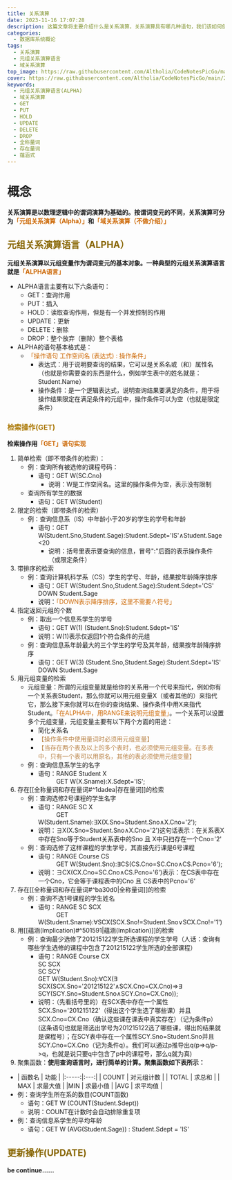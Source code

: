 ```yaml
---
title: 关系演算
date: 2023-11-16 17:07:28
description: 这篇文章将主要介绍什么是关系演算，关系演算具有哪几种语句，我们该如何使用它。并且在这篇文章中还会涉及到存在量词、全称量词和蕴涵关系等概念
categories:
  - 数据库系统概论
tags:
  - 关系演算
  - 元组关系演算语言
  - 域关系演算
top_image: https://raw.githubusercontent.com/Altholia/CodeNotesPicGo/main/202311162249827.png
cover: https://raw.githubusercontent.com/Altholia/CodeNotesPicGo/main/202311162249827.png
keywords:
  - 元组关系演算语言(ALPHA)
  - 域关系演算
  - GET
  - PUT
  - HOLD
  - UPDATE
  - DELETE
  - DROP
  - 全称量词
  - 存在量词
  - 蕴涵式
---
```

# 概念
<strong>关系演算是以数理逻辑中的谓词演算为基础的。按谓词变元的不同，关系演算可分为<font color = "CC6600">「元组关系演算（Alpha）」</font>和<font color = "CC6600">「域关系演算（不做介绍）」</font></strong>

## <font color = "886600">元组关系演算语言（ALPHA）</font>
<strong>元组关系演算以元组变量作为谓词变元的基本对象。一种典型的元组关系演算语言就是<font color = "CC6600">「ALPHA语言」</font></strong>
- ALPHA语言主要有以下六条语句：
	- GET：查询作用
	- PUT：插入
	- HOLD：读取查询作用，但是有一个并发控制的作用
	- UPDATE：更新
	- DELETE：删除
	- DROP：整个放弃（删除）整个表格
- ALPHA的语句基本格式是：
	- <font color = "CC6600">「操作语句 工作空间名 (表达式) : 操作条件」</font>
		- 表达式：用于说明要查询的结果，它可以是关系名或（和）属性名（也就是你需要查的东西是什么，例如学生表中的姓名就是：Student.Name）
		- 操作条件：是一个逻辑表达式，说明查询结果要满足的条件，用于将操作结果限定在满足条件的元组中，操作条件可以为空（也就是限定条件）

### <font color = "AA7700">检索操作(GET)</font>
<strong>检索操作用<font color = "CC6600">「GET」语句实现</font></strong>
1. 简单检索（即不带条件的检索）：
	- 例：查询所有被选修的课程号码：
		- 语句：GET W(SC.Cno)
			- 说明：W是工作空间名。这里的操作条件为空，表示没有限制
	- 查询所有学生的数据
		- 语句：GET W(Student)
2. 限定的检索（即带条件的检索）
	- 例：查询信息系（IS）中年龄小于20岁的学生的学号和年龄
		- 语句：GET W(Student.Sno,Student.Sage):Student.Sdept='IS'∧Student.Sage<20
			- 说明：括号里表示要查询的信息，冒号":"后面的表示操作条件（或限定条件）
3. 带排序的检索
	- 例：查询计算机科学系（CS）学生的学号、年龄，结果按年龄降序排序
		- 语句：GET W(Student.Sno,Student.Sage):Student.Sdept='CS' DOWN Student.Sage
		- 说明：<font color = "CC6600">「DOWN表示降序排序，这里不需要∧符号」</font>
4. 指定返回元组的个数
	- 例：取出一个信息系学生的学号
		- 语句：GET W(1) (Student.Sno):Student.Sdept='IS'
		- 说明：W(1)表示仅返回1个符合条件的元组
	- 例：查询信息系年龄最大的三个学生的学号及其年龄，结果按年龄降序排序
		- 语句：GET W(3) (Student.Sno,Student.Sage):Student.Sdept='IS' DOWN Student.Sage
5. 用元组变量的检索
	- 元组变量：所谓的元组变量就是给你的关系用一个代号来指代，例如你有一个关系表Student，那么你就可以用元组变量X（或者其他的）来指代它，那么接下来你就可以在你的查询结果、操作条件中用X来指代Student。<font color = "CC6600">「在ALPHA中，用RANGE来说明元组变量」</font>。一个关系可以设置多个元组变量，元组变量主要有以下两个方面的用途：
		- 简化关系名
		- <font color = "BA8448">【操作条件中使用量词时必须用元组变量】</font>
		- <font color = "BA8448">【当存在两个表及以上的多个表时，也必须使用元组变量。在多表中，只有一个表可以用原名，其他的表必须使用元组变量】</font>
	- 例：查询信息系学生的名字
		- 语句：RANGE Student X </br> &emsp;&emsp;&emsp;GET W(X.Sname):X.Sdept='IS';
6. 存在[[全称量词和存在量词#^1dadea|存在量词]]的检索
	- 例：查询选修2号课程的学生名字
		- 语句：RANGE SC X </br> &emsp;&emsp;&emsp;GET W(Student.Sname):∃X(X.Sno=Student.Sno∧X.Cno='2');
		- 说明：∃X(X.Sno=Student.Sno∧X.Cno='2')这句话表示：在关系表X中存在Sno等于Student关系表中的Sno 且 X中只扫存在一个Cno='2'
	- 例：查询选修了这样课程的学生学号，其直接先行课是6号课程
		- 语句：RANGE Course CS </br> &emsp;&emsp;&emsp;GET W(Student.Sno):∃CS(CS.Cno=SC.Cno∧CS.Pcno='6');
		- 说明：∃CX(CX.Cno=SC.Cno∧CS.Pcno='6')表示：在CS表中存在一个Cno，它会等于课程表中的Cno 且 CS表中的Pcno='6'
7. 存在[[全称量词和存在量词#^ba30d0|全称量词]]的检索
	- 例：查询不选1号课程的学生姓名
		- 语句：RANGE SC SCX </br>&emsp;&emsp;&emsp;GET W(Student.Sname):∀SCX(SCX.Sno!=Student.Sno∨SCX.Cno!='1')
8. 用[[蕴涵(Implication)#^501591|蕴涵(Implication)]]的检索
	- 例：查询最少选修了201215122学生所选课程的学生学号（人话：查询有哪些学生选修的课程中包含了201215122学生所选的全部课程）
		- 语句：RANGE Course CX</br>SC SCX </br> SC SCY</br>GET W(Student.Sno):∀CX(∃ SCX(SCX.Sno='201215122'∧SCX.Cno=CX.Cno)=>∃ SCY(SCY.Sno=Student.Sno∧SCY.Cno=CX.Cno));
		- 说明：（先看括号里的）在SCX表中存在一个属性SCX.Sno='201215122'（得出这个学生选了哪些课）并且SCX.Cno=CX.Cno（确认这些课在课表中真实存在）（记为条件p）(这条语句也就是筛选出学号为201215122选了哪些课，得出的结果就是课程号）；在SCY表中存在一个属性SCY.Sno=Student.Sno并且SCY.Cno=CX.Cno（记为条件q）。我们可以通过p推导出q(p=>q/p->q，也就是说只要q中包含了p中的课程号，那么q就为真)
9. 聚集函数：<strong>使用查询语言时，进行简单的计算。聚集函数如下表所示：</strong>
- | 函数名 | 功能 |
|:-----:|:---:|
| COUNT | 对元组计数 |
| TOTAL | 求总和 |
| MAX | 求最大值 |
|MIN | 求最小值 |
|AVG | 求平均值 |
- 例：查询学生所在系的数目(COUNT函数)
	- 语句：GET W (COUNT(Student.Sdept))
	- 说明：COUNT在计数时会自动排除重复项
- 例：查询信息系学生的平均年龄
	- 语句：GET W (AVG(Student.Sage)) : Student.Sdept = 'IS'

## <font color = "886600">更新操作(UPDATE)</font>
<strong>be continue……</strong>